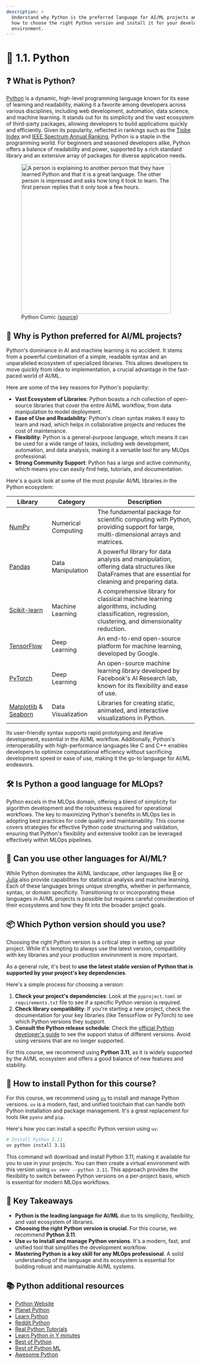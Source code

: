 ```yaml
---
description: >
  Understand why Python is the preferred language for AI/ML projects and learn
  how to choose the right Python version and install it for your development
  environment.
---
```


# 🐍 1.1. Python

## ❓ What is Python?

[Python](https://www.python.org/) is a dynamic, high-level programming language
known for its ease of learning and readability, making it a favorite among
developers across various disciplines, including web development, automation,
data science, and machine learning. It stands out for its simplicity and the
vast ecosystem of third-party packages, allowing developers to build
applications quickly and efficiently. Given its popularity, reflected in
rankings such as the [Tiobe Index](https://www.tiobe.com/tiobe-index/) and
[IEEE Spectrum Annual Ranking](https://spectrum.ieee.org/the-top-programming-languages-2023),
Python is a staple in the programming world. For beginners and seasoned
developers alike, Python offers a balance of readability and power, supported by
a rich standard library and an extensive array of packages for diverse
application needs.

<figure markdown="span">
  <img src="https://imgs.xkcd.com/comics/python.png" alt="A person is explaining to another person that they have learned Python and that it is a great language. The other person is impressed and asks how long it took to learn. The first person replies that it only took a few hours." width="400" />
  <figcaption>
    Python Comic (<a href="https://xkcd.com/353/">source</a>)
  </figcaption>
</figure>

## 🤖 Why is Python preferred for AI/ML projects?

Python's dominance in AI and machine learning is no accident. It stems from a
powerful combination of a simple, readable syntax and an unparalleled ecosystem
of specialized libraries. This allows developers to move quickly from idea to
implementation, a crucial advantage in the fast-paced world of AI/ML.

Here are some of the key reasons for Python's popularity:

- **Vast Ecosystem of Libraries**: Python boasts a rich collection of
  open-source libraries that cover the entire AI/ML workflow, from data
  manipulation to model deployment.
- **Ease of Use and Readability**: Python's clean syntax makes it easy to learn
  and read, which helps in collaborative projects and reduces the cost of
  maintenance.
- **Flexibility**: Python is a general-purpose language, which means it can be
  used for a wide range of tasks, including web development, automation, and data
  analysis, making it a versatile tool for any MLOps professional.
- **Strong Community Support**: Python has a large and active community, which
  means you can easily find help, tutorials, and documentation.

Here's a quick look at some of the most popular AI/ML libraries in the Python
ecosystem:

| Library                                                          | Category            | Description                                                                                                                              |
| ---------------------------------------------------------------- | ------------------- | ---------------------------------------------------------------------------------------------------------------------------------------- |
| [NumPy](https://numpy.org/)                                      | Numerical Computing | The fundamental package for scientific computing with Python, providing support for large, multi-dimensional arrays and matrices.      |
| [Pandas](https://pandas.pydata.org/)                             | Data Manipulation   | A powerful library for data analysis and manipulation, offering data structures like DataFrames that are essential for cleaning and preparing data. |
| [Scikit-learn](https://scikit-learn.org/)                        | Machine Learning    | A comprehensive library for classical machine learning algorithms, including classification, regression, clustering, and dimensionality reduction. |
| [TensorFlow](https://www.tensorflow.org/)                        | Deep Learning       | An end-to-end open-source platform for machine learning, developed by Google.                                                            |
| [PyTorch](https://pytorch.org/)                                  | Deep Learning       | An open-source machine learning library developed by Facebook's AI Research lab, known for its flexibility and ease of use.                |
| [Matplotlib](https://matplotlib.org/) & [Seaborn](https://seaborn.pydata.org/) | Data Visualization  | Libraries for creating static, animated, and interactive visualizations in Python.                                                       |

Its user-friendly syntax supports rapid prototyping and iterative development,
essential in the AI/ML workflow. Additionally, Python's interoperability with
high-performance languages like C and C++ enables developers to optimize
computational efficiency without sacrificing development speed or ease of use,
making it the go-to language for AI/ML endeavors.

## 🛠️ Is Python a good language for MLOps?

Python excels in the MLOps domain, offering a blend of simplicity for algorithm
development and the robustness required for operational workflows. The key to
maximizing Python's benefits in MLOps lies in adopting best practices for code
quality and maintainability. This course covers strategies for effective Python
code structuring and validation, ensuring that Python's flexibility and
extensive toolkit can be leveraged effectively within MLOps pipelines.

## 🔄 Can you use other languages for AI/ML?

While Python dominates the AI/ML landscape, other languages like
[R](https://www.r-project.org/) or [Julia](https://julialang.org/) also provide
capabilities for statistical analysis and machine learning. Each of these
languages brings unique strengths, whether in performance, syntax, or domain
specificity. Transitioning to or incorporating these languages in AI/ML projects
is possible but requires careful consideration of their ecosystems and how they
fit into the broader project goals.

## 📦 Which Python version should you use?

Choosing the right Python version is a critical step in setting up your project.
While it's tempting to always use the latest version, compatibility with key
libraries and your production environment is more important.

As a general rule, it's best to
**use the latest stable version of Python that is supported by your project's
key dependencies**.

Here's a simple process for choosing a version:

1. **Check your project's dependencies**: Look at the `pyproject.toml` or
   `requirements.txt` file to see if a specific Python version is required.
2. **Check library compatibility**: If you're starting a new project, check the
   documentation for your key libraries (like TensorFlow or PyTorch) to see
   which Python versions they support.
3. **Consult the Python release schedule**: Check the
   [official Python developer's guide](https://devguide.python.org/versions/) to
   see the support status of different versions. Avoid using versions that are
   no longer supported.

For this course, we recommend using **Python 3.11**, as it is widely supported
by the AI/ML ecosystem and offers a good balance of new features and stability.

## 🚀 How to install Python for this course?

For this course, we recommend using [`uv`](https://docs.astral.sh/uv/) to
install and manage Python versions. `uv` is a modern, fast, and unified
toolchain that can handle both Python installation and package management. It's
a great replacement for tools like `pyenv` and `pip`.

Here's how you can install a specific Python version using `uv`:

```bash
# Install Python 3.11
uv python install 3.11
```

This command will download and install Python 3.11, making it available for you
to use in your projects. You can then create a virtual environment with this
version using `uv venv --python 3.11`. This approach provides the flexibility to
switch between Python versions on a per-project basis, which is essential for
modern MLOps workflows.

## 🔑 Key Takeaways

- **Python is the leading language for AI/ML** due to its simplicity,
  flexibility, and vast ecosystem of libraries.
- **Choosing the right Python version is crucial**. For this course, we recommend
  **Python 3.11**.
- **Use `uv` to install and manage Python versions**. It's a modern, fast, and
  unified tool that simplifies the development workflow.
- **Mastering Python is a key skill for any MLOps professional**. A solid
  understanding of the language and its ecosystem is essential for building
  robust and maintainable AI/ML systems.

## 📚 Python additional resources

- [Python Website](https://www.python.org/)
- [Planet Python](https://planetpython.org/)
- [Learn Python](https://www.learnpython.org/)
- [Reddit Python](https://www.reddit.com/r/Python/)
- [Real Python Tutorials](https://realpython.com/)
- [Learn Python in Y minutes](https://learnxinyminutes.com/docs/python/)
- [Best of Python](https://github.com/ml-tooling/best-of-python)
- [Best of Python ML](https://github.com/ml-tooling/best-of-ml-python)
- [Awesome Python](https://github.com/vinta/awesome-python)
